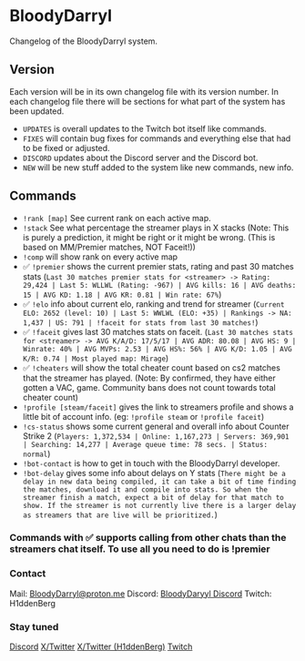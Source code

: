 # BloodyDarryl

Changelog of the BloodyDarryl system.

## Version

Each version will be in its own changelog file with its version number.
In each changelog file there will be sections for what part of the system has been updated.

- `UPDATES` is overall updates to the Twitch bot itself like commands.
- `FIXES` will contain bug fixes for commands and everything else that had to be fixed or adjusted.
- `DISCORD` updates about the Discord server and the Discord bot.
- `NEW` will be new stuff added to the system like new commands, new info.

## Commands

- `!rank [map]` See current rank on each active map.
- `!stack` See what percentage the streamer plays in X stacks (Note: This is purely a prediction, it might be right or it might be wrong. (This is based on MM/Premier matches, NOT Faceit!))
- `!comp` will show rank on every active map
- :white_check_mark: `!premier` shows the current premier stats, rating and past 30 matches stats (`Last 30 matches premier stats for <streamer> -> Rating: 29,424 | Last 5: WLLWL (Rating: -967) | AVG kills: 16 | AVG deaths: 15 | AVG KD: 1.18 | AVG KR: 0.81 | Win rate: 67%`)
- :white_check_mark: `!elo` info about current elo, ranking and trend for streamer (`Current ELO: 2652 (level: 10) | Last 5: WWLWL (ELO: +35) | Rankings -> NA: 1,437 | US: 791 | !faceit for stats from last 30 matches!`)
- :white_check_mark: `!faceit` gives last 30 matches stats on faceit. (`Last 30 matches stats for <streamer> -> AVG K/A/D: 17/5/17 | AVG ADR: 80.08 | AVG HS: 9 | Winrate: 40% | AVG MVPs: 2.53 | AVG HS%: 56% | AVG K/D: 1.05 | AVG K/R: 0.74 | Most played map: Mirage`)
- :white_check_mark: `!cheaters` will show the total cheater count based on cs2 matches that the streamer has played. (Note: By confirmed, they have either gotten a VAC, game. Community bans does not count towards total cheater count)
- `!profile [steam/faceit]` gives the link to streamers profile and shows a little bit of account info. (eg: `!profile steam` or `!profile faceit`)
- `!cs-status` shows some current general and overall info about Counter Strike 2 (`Players: 1,372,534 | Online: 1,167,273 | Servers: 369,901 | Searching: 14,277 | Average queue time: 78 secs. | Status: normal`)
- `!bot-contact` is how to get in touch with the BloodyDarryl developer.
- `!bot-delay` gives some info about delays on Y stats (`There might be a delay in new data being compiled, it can take a bit of time finding the matches, download it and compile into stats. So when the streamer finish a match, expect a bit of delay for that match to show. If the streamer is not currently live there is a larger delay as streamers that are live will be prioritized.`)

### Commands with :white_check_mark: supports calling from other chats than the streamers chat itself. To use all you need to do is !premier <Twitch username>

### Contact

Mail: BloodyDarryl@proton.me
Discord: [BloodyDaryyl Discord](https://discord.gg/6AxStFS5zr)
Twitch: H1ddenBerg

### Stay tuned

[Discord](https://discord.gg/6AxStFS5zr)
[X/Twitter](https://x.com/BloodyDarryl)
[X/Twitter (H1ddenBerg)](https://x.com/H1ddenBerg)
[Twitch](https://www.twitch.tv/bloodydarryl)
